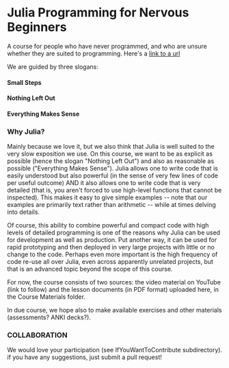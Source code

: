 # Julia Programming for Nervous Beginners

A course for people who have never programmed, and who are unsure whether they are suited to programming. Here's a [link to a url](https://rcweb.dartmouth.edu/doc/texmf-dist/doc/latex/verse/verse.pdf)

We are guided by three slogans:

#### Small Steps
#### Nothing Left Out
#### Everything Makes Sense

### Why Julia?

Mainly because we love it, but we also think that Julia is well suited to the very slow exposition we use. On this course, we want to be as explicit as possible (hence the slogan "Nothing Left Out") and also as reasonable as possible ("Everything Makes Sense"). Julia allows one to write code that is easily understood but also powerful (in the sense of very few lines of code per useful outcome) AND it also allows one to write code that is very detailed (that is, you aren't forced to use high-level functions that cannot be inspected). This makes it easy to give simple examples -- note that our examples are primarily text rather than arithmetic -- while at times delving into details.

Of course, this ability to combine powerful and compact code with high levels of detailed programming is one of the reasons why Julia can be used for development as well as production. Put another way, it can be used for rapid prototyping and then deployed in very large projects with little or no change to the code. Perhaps even more important is the high frequency of code re-use all over Julia, even across apparently unrelated projects, but that is an advanced topic beyond the scope of this course.

For now, the course consists of two sources: the video material on YouTube (link to follow) and the lesson documents (in PDF format) uploaded here, in the Course Materials folder.

In due course, we hope also to make available exercises and other materials (assessments? ANKI decks?).


### COLLABORATION

We would love your participation (see IfYouWantToContribute subdirectory). if you have any suggestions, just submit a pull request!
